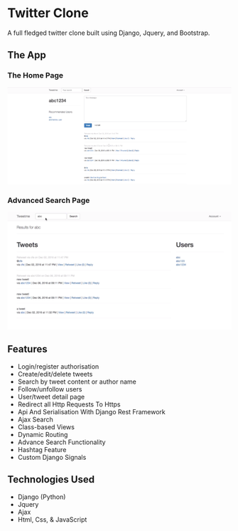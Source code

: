 # Twitter Clone
A full fledged twitter clone built using Django, Jquery, and Bootstrap.

## The App
### The Home Page
![App Screenshot](https://raw.githubusercontent.com/ambujbhog/twitter-clone/master/wall.png)

### Advanced Search Page
![App Screenshot](https://raw.githubusercontent.com/ambujbhog/twitter-clone/master/search.png)


## Features
* Login/register authorisation
* Create/edit/delete tweets
* Search by tweet content or author name
* Follow/unfollow users
* User/tweet detail page
* Redirect all Http Requests To Https
* Api And Serialisation With Django Rest Framework
* Ajax Search
* Class-based Views
* Dynamic Routing
* Advance Search Functionality
* Hashtag Feature
* Custom Django Signals

## Technologies Used
* Django (Python)
* Jquery
* Ajax
* Html, Css, & JavaScript
